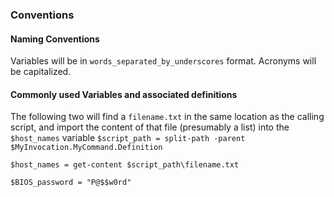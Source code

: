 ### Conventions

#### Naming Conventions
Variables will be in `words_separated_by_underscores` format. Acronyms will be capitalized.


#### Commonly used Variables and associated definitions

The following two will find a `filename.txt` in the same location as the calling script, and import the content of that file (presumably a list) into the `$host_names` variable
`$script_path = split-path -parent $MyInvocation.MyCommand.Definition`

`$host_names = get-content $script_path\filename.txt`

`$BIOS_password = "P@$$w0rd"`